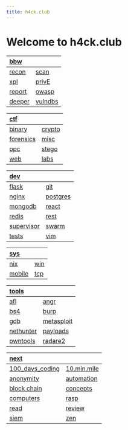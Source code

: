 ```yaml
---
title: h4ck.club
---
```


# Welcome to h4ck.club

| [bbw](BBW/BBW.md)       | <!--  -->                 |
|:------------------------|:--------------------------|
| [recon](BBW/recon.md)   | [scan](BBW/scan.md)       |
| [xpl](BBW/xpl.md)       | [privE](BBW/privE.md)     |
| [report](BBW/report.md) | [owasp](BBW/owasp.md)     |
| [deeper](BBW/deeper.md) | [vulndbs](BBW/vulndbs.md) |

| [ctf](CTF/CTF.md)                       | <!--  -->                      |
|:----------------------------------------|:-------------------------------|
| [binary](CTF/bin/bin.md)                | [crypto](CTF/crypto/crypto.md) |
| [forensics](CTF/forensics/forensics.md) | [misc](CTF/misc/misc.md)       |
| [ppc](CTF/ppc/ppc.md)                   | [stego](CTF/stego/stego.md)    |
| [web](CTF/web/web.md)                   | [labs](CTF/lab/labs.md)        |

| [dev](dev/dev.md)               | <!--  -->               |
|:--------------------------------|:------------------------|
| [flask](dev/flask.md)           | [git](dev/git.md)       |
| [nginx](dev/nginx.md)           | [postgres](dev/psql.md) |
| [mongodb](dev/mongodb.md)       | [react](dev/react.md)   |
| [redis](dev/redis.md)           | [rest](dev/rest.md)     |
| [supervisor](dev/supervisor.md) | [swarm](dev/swarm.md)   |
| [tests](dev/tests.md)           | [vim](dev/vim.md)       |

| [sys](sys/sys.md)        | <!--  -->        |
|:-----------------------|:-----------------|
| [nix](OS/nix.md)       | [win](OS/win.md) |
| [mobile](OS/mobile.md) | [tcp](OS/ip.md)  |

| [tools](tools/tools.md)         | <!--  -->                         |
|:--------------------------------|:----------------------------------|
| [afl](tools/afl.md)             | [angr](tools/angr.md)             |
| [bs4](tools/bs4.md)             | [burp](tools/burp.md)             |
| [gdb](tools/gdb.md)             | [metasploit](tools/metasploit.md) |
| [nethunter](tools/nethunter.md) | [payloads](tools/payloads.md)     |
| [pwntools](tools/pwntools.md)   | [radare2](tools/radare2.md)       |

| [next](practice/practice.md)                   | <!--  -->                            |
|:-----------------------------------------------|:-------------------------------------|
| [100_days_coding](practice/100_days_coding.md) | [10.min.mile](practice/good.md)      |
| [anonymity](practice/anon.md)                  | [automation](practice/automation.md) |
| [block chain](practice/block_chain.md)         | [concepts](practice/concepts.md)     |
| [computers](practice/CS.md)                    | [rasp](practice/rasp.md)             |
| [read](practice/read.md)                       | [review](practice/rev.md)            |
| [siem](practice/siem.md)                       | [zen](practice/zen.md)               |
